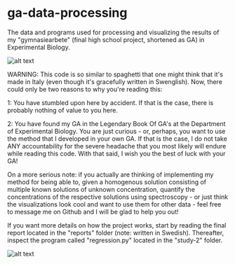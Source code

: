 # ga-data-processing
The data and programs used for processing and visualizing the results of my "gymnasiearbete" (final high school project, shortened as GA) in Experimental Biology.

![alt text](https://github.com/HampSwe/ga-data-processing/blob/main/images/red_spectrum.png "Example 1")

WARNING: This code is so similar to spaghetti that one might think that it's made in Italy (even though it's gracefully written in Swenglish). Now, there could only be two reasons to why you're reading this:

1: You have stumbled upon here by accident. If that is the case, there is probably nothing of value to you here.

2: You have found my GA in the Legendary Book Of GA's at the Department of Experimental Biology. You are just curious - or, perhaps, you want to use the method that I developed in your own GA. If that is the case, I do not take ANY accountability for the severe headache that you most likely will endure while reading this code. With that said, I wish you the best of luck with your GA! 

On a more serious note: if you actually are thinking of implementing my method for being able to, given a homogenous solution consisting of multiple known solutions of unknown concentration, quantify the concentrations of the respective solutions using spectroscopy - or just think the visualizations look cool and want to use them for other data - feel free to message me on Github and I will be glad to help you out!

If you want more details on how the project works, start by reading the final report located in the "reports" folder (note: written in Swedish). Thereafter, inspect the program called "regression.py" located in the "study-2" folder.

![alt text](https://github.com/HampSwe/ga-data-processing/blob/main/images/nanno_spectrum.png "Example 2")
